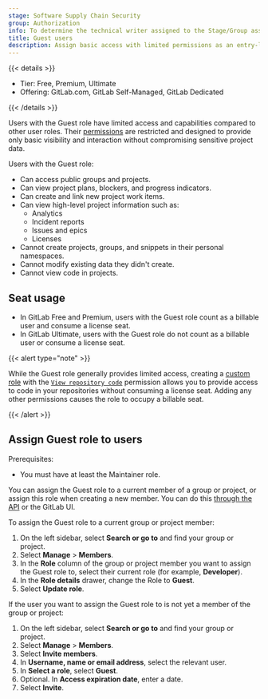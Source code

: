 ```yaml
---
stage: Software Supply Chain Security
group: Authorization
info: To determine the technical writer assigned to the Stage/Group associated with this page, see https://handbook.gitlab.com/handbook/product/ux/technical-writing/#assignments
title: Guest users
description: Assign basic access with limited permissions as an entry-level user role.
---
```


{{< details >}}

- Tier: Free, Premium, Ultimate
- Offering: GitLab.com, GitLab Self-Managed, GitLab Dedicated

{{< /details >}}

Users with the Guest role have limited access and capabilities compared to other user roles. Their [permissions](../user/permissions.md) are restricted and designed to provide only basic visibility and interaction without compromising sensitive project data.

Users with the Guest role:

- Can access public groups and projects.
- Can view project plans, blockers, and progress indicators.
- Can create and link new project work items.
- Can view high-level project information such as:
  - Analytics
  - Incident reports
  - Issues and epics
  - Licenses
- Cannot create projects, groups, and snippets in their personal namespaces.
- Cannot modify existing data they didn't create.
- Cannot view code in projects.

## Seat usage

- In GitLab Free and Premium, users with the Guest role count as a billable user and consume a license seat.
- In GitLab Ultimate, users with the Guest role do not count as a billable user or consume a license seat.

{{< alert type="note" >}}

While the Guest role generally provides limited access, creating a [custom role](../user/custom_roles/_index.md) with the [`View repository code`](../user/custom_roles/abilities.md#source-code-management) permission allows you to provide access to code in your repositories without consuming a license seat. Adding any other permissions causes the role to occupy a billable seat.

{{< /alert >}}

## Assign Guest role to users

Prerequisites:

- You must have at least the Maintainer role.

You can assign the Guest role to a current member of a group or project, or assign this role when creating a new member. You can do this [through the API](../api/members.md#add-a-member-to-a-group-or-project) or the GitLab UI.

To assign the Guest role to a current group or project member:

1. On the left sidebar, select **Search or go to** and find your group or project.
1. Select **Manage** > **Members**.
1. In the **Role** column of the group or project member you want to assign the Guest role to, select their current role (for example, **Developer**).
1. In the **Role details** drawer, change the Role to **Guest**.
1. Select **Update role**.

If the user you want to assign the Guest role to is not yet a
member of the group or project:

1. On the left sidebar, select **Search or go to** and find your group or project.
1. Select **Manage** > **Members**.
1. Select **Invite members**.
1. In **Username, name or email address**, select the relevant user.
1. In **Select a role**, select **Guest**.
1. Optional. In **Access expiration date**, enter a date.
1. Select **Invite**.
